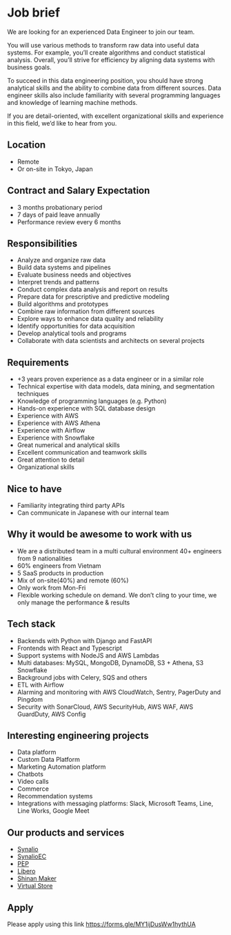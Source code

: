 # Job brief

We are looking for an experienced Data Engineer to join our team.

You will use various methods to transform raw data into useful data systems. For example, you’ll create algorithms and conduct statistical analysis. Overall, you’ll strive for efficiency by aligning data systems with business goals. 

To succeed in this data engineering position, you should have strong analytical skills and the ability to combine data from different sources. Data engineer skills also include familiarity with several programming languages and knowledge of learning machine methods.

If you are detail-oriented, with excellent organizational skills and experience in this field, we’d like to hear from you. 

## Location

- Remote
- Or on-site in Tokyo, Japan

## Contract and Salary Expectation

- 3 months probationary period
- 7 days of paid leave annually 
- Performance review every 6 months

## Responsibilities

- Analyze and organize raw data 
- Build data systems and pipelines
- Evaluate business needs and objectives
- Interpret trends and patterns
- Conduct complex data analysis and report on results 
- Prepare data for prescriptive and predictive modeling
- Build algorithms and prototypes
- Combine raw information from different sources
- Explore ways to enhance data quality and reliability
- Identify opportunities for data acquisition
- Develop analytical tools and programs
- Collaborate with data scientists and architects on several projects

## Requirements

- +3 years proven experience as a data engineer or in a similar role
- Technical expertise with data models, data mining, and segmentation techniques
- Knowledge of programming languages  (e.g. Python)
- Hands-on experience with SQL database design
- Experience with AWS
- Experience with AWS Athena
- Experience with Airflow
- Experience with Snowflake
- Great numerical and analytical skills
- Excellent communication and teamwork skills
- Great attention to detail
- Organizational skills

## Nice to have

- Familiarity integrating third party APIs
- Can communicate in Japanese with our internal team

## Why it would be awesome to work with us

- We are a distributed team in a multi cultural environment 40+ engineers from 9 nationalities
- 60% engineers from Vietnam
- 5 SaaS products in production
- Mix of on-site(40%) and remote (60%)
- Only work from Mon-Fri
- Flexible working schedule on demand. We don’t cling to your time, we only manage the performance & results 

## Tech stack

- Backends with Python with Django and FastAPI
- Frontends with React and Typescript
- Support systems with NodeJS and AWS Lambdas
- Multi databases: MySQL, MongoDB, DynamoDB, S3 + Athena, S3 Snowflake
- Background jobs with Celery, SQS and others
- ETL with Airflow
- Alarming and monitoring with AWS CloudWatch, Sentry, PagerDuty and Pingdom
- Security with SonarCloud, AWS SecurityHub, AWS WAF, AWS GuardDuty, AWS Config

## Interesting engineering projects

- Data platform
- Custom Data Platform
- Marketing Automation platform
- Chatbots
- Video calls
- Commerce
- Recommendation systems
- Integrations with messaging platforms: Slack, Microsoft Teams, Line, Line Works, Google Meet

## Our products and services

- [Synalio](https://synal.io/)
- [SynalioEC](https://synal.io/lp/ec/)
- [PEP](https://pep.work/)
- [Libero](https://libero-app.com/)
- [Shinan Maker](https://shindan-maker.com/)
- [Virtual Store](https://virtualstore.jp/)

## Apply

Please apply using this link
https://forms.gle/MY1ijDusWw1hythUA
